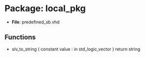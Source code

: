 # Package: local_pkg

- **File**: predefined_sb.vhd
## Functions
- slv_to_string <font id="function_arguments">( constant value : in std_logic_vector ) </font> <font id="function_return">return string </font>
